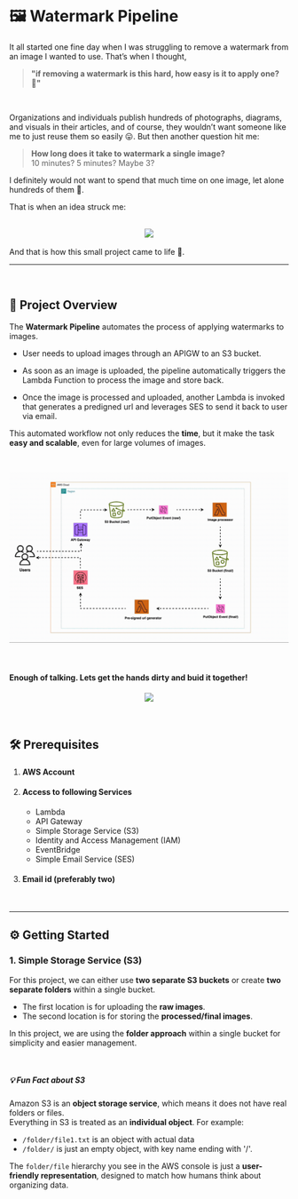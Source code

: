 # 🖼️ Watermark Pipeline

It all started one fine day when I was struggling to remove a watermark from an image I wanted to use. That’s when I thought, 
>**"if removing a watermark is this hard, how easy is it to apply one? 🤔"**
<br>

Organizations and individuals publish hundreds of photographs, diagrams, and visuals in their articles, and of course, they wouldn’t want someone like me to just reuse them so easily 😛. But then another question hit me:


>**How long does it take to watermark a single image?**  
10 minutes? 5 minutes? Maybe 3?  

I definitely would not want to spend that much time on one image, let alone hundreds of them 🤯. 

That is when an idea struck me:  
<br>

<p align="center">
  <img src="https://media1.tenor.com/m/OSviYqOqvOMAAAAC/automation-audio-engineer.gif" width="500">
</p>

And that is how this small project came to life 🚀.  

---

<br>


## 📌 Project Overview  

The **Watermark Pipeline** automates the process of applying watermarks to images.

- User needs to upload images through an APIGW to an S3 bucket.  

- As soon as an image is uploaded, the pipeline automatically triggers the Lambda Function to process the image and store back.

- Once the image is processed and uploaded, another Lambda is invoked that generates a predigned url and leverages SES to send it back to user via email. 

This automated workflow not only reduces the **time**, but it make the task **easy and scalable**, even for large volumes of images.

<br>

![](https://github.com/sa-uwu/Projects/blob/main/Watermark%20Pipeline/assets/workflow.gif)

<br>

#### Enough of talking. Lets get the hands dirty and buid it together!
<p align="center">
  <img src="https://media1.tenor.com/m/ky1fjuAVWQgAAAAC/boredmemes-bayc.gif" width="200">
</p>
<br>

## 🛠️ Prerequisites

1. #### AWS Account 
2. #### Access to following Services   
    *  Lambda
    *  API Gateway
    *  Simple Storage Service (S3)
    *  Identity and Access Management (IAM)
    *  EventBridge
    *  Simple Email Service (SES)
3. #### Email id (preferably two)

<br>

---
## ⚙️ Getting Started

### 1. Simple Storage Service (S3)

For this project, we can either use **two separate S3 buckets** or create **two separate folders** within a single bucket.  

- The first location is for uploading the **raw images**.  
- The second location is for storing the **processed/final images**.  

In this project, we are using the **folder approach** within a single bucket for simplicity and easier management.

<br>

##### 💡 Fun Fact about S3

Amazon S3 is an **object storage service**, which means it does not have real folders or files.  
Everything in S3 is treated as an **individual object**. For example:  
- `/folder/file1.txt` is an object with actual data  
- `/folder/` is just an empty object, with key name ending with '/'.  

The `folder/file` hierarchy you see in the AWS console is just a **user-friendly representation**, designed to match how humans think about organizing data.
    

